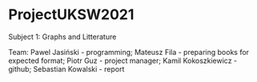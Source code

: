 # ProjectUKSW2021

Subject 1: Graphs and Litterature


Team:
Pawel Jasiński - programming; 
Mateusz Fila - preparing books for expected format;
Piotr Guz - project manager; 
Kamil Kokoszkiewicz - github; 
Sebastian Kowalski - report
